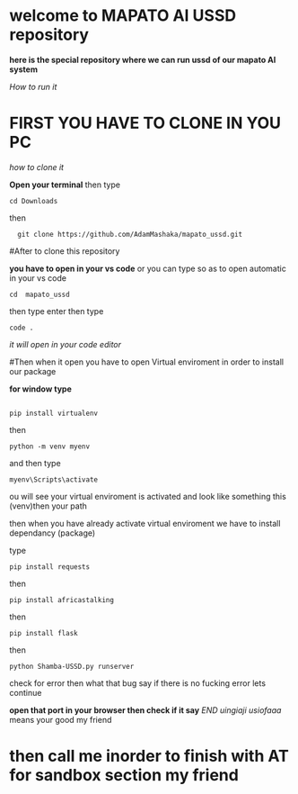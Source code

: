 # welcome to MAPATO AI USSD  repository

**here is the special repository where we can run ussd of our mapato AI system**

*How to run it* 

# FIRST YOU HAVE TO CLONE IN YOU PC
*how to clone it*

**Open your terminal**
then type 

```
cd Downloads
```
then

```
  git clone https://github.com/AdamMashaka/mapato_ussd.git

```

#After to clone this repository

**you have to open in your vs code**
or you can type so as to open automatic in your vs code 

```
cd  mapato_ussd
```
then type enter then type 

```
code .

```
*it will open in your code editor*

#Then when it open you have to open Virtual enviroment in order to install our package

**for window type**
```

pip install virtualenv
```
then

```
python -m venv myenv

```
and then type 

```
myenv\Scripts\activate

```
ou will see your virtual enviroment is activated and look like something this  (venv)then your path

then when you have already activate virtual enviroment we have to install dependancy (package)

type 

```
pip install requests

```
then 
```
pip install africastalking
```
then 

```
pip install flask

```
then 

```
python Shamba-USSD.py runserver

```
check for error then  what that bug say if there is no fucking error lets continue 

**open that port in your browser then check if it say**
 *END uingiaji usiofaaa* means your good my friend 
 
 # then call me inorder to finish with AT for sandbox section my friend 

